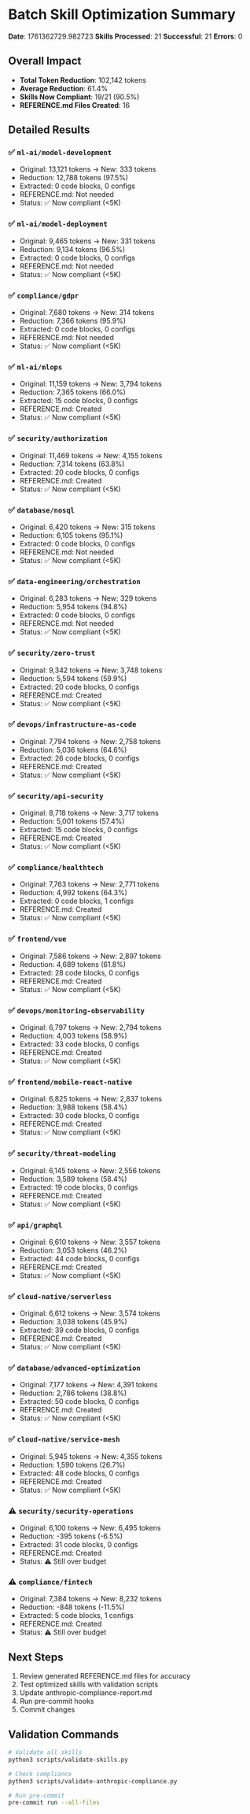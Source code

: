
# Batch Skill Optimization Summary

**Date**: 1761362729.982723
**Skills Processed**: 21
**Successful**: 21
**Errors**: 0

## Overall Impact

- **Total Token Reduction**: 102,142 tokens
- **Average Reduction**: 61.4%
- **Skills Now Compliant**: 19/21 (90.5%)
- **REFERENCE.md Files Created**: 16

## Detailed Results


### ✅ `ml-ai/model-development`

- Original: 13,121 tokens → New: 333 tokens
- Reduction: 12,788 tokens (97.5%)
- Extracted: 0 code blocks, 0 configs
- REFERENCE.md: Not needed
- Status: ✅ Now compliant (<5K)

### ✅ `ml-ai/model-deployment`

- Original: 9,465 tokens → New: 331 tokens
- Reduction: 9,134 tokens (96.5%)
- Extracted: 0 code blocks, 0 configs
- REFERENCE.md: Not needed
- Status: ✅ Now compliant (<5K)

### ✅ `compliance/gdpr`

- Original: 7,680 tokens → New: 314 tokens
- Reduction: 7,366 tokens (95.9%)
- Extracted: 0 code blocks, 0 configs
- REFERENCE.md: Not needed
- Status: ✅ Now compliant (<5K)

### ✅ `ml-ai/mlops`

- Original: 11,159 tokens → New: 3,794 tokens
- Reduction: 7,365 tokens (66.0%)
- Extracted: 15 code blocks, 0 configs
- REFERENCE.md: Created
- Status: ✅ Now compliant (<5K)

### ✅ `security/authorization`

- Original: 11,469 tokens → New: 4,155 tokens
- Reduction: 7,314 tokens (63.8%)
- Extracted: 20 code blocks, 0 configs
- REFERENCE.md: Created
- Status: ✅ Now compliant (<5K)

### ✅ `database/nosql`

- Original: 6,420 tokens → New: 315 tokens
- Reduction: 6,105 tokens (95.1%)
- Extracted: 0 code blocks, 0 configs
- REFERENCE.md: Not needed
- Status: ✅ Now compliant (<5K)

### ✅ `data-engineering/orchestration`

- Original: 6,283 tokens → New: 329 tokens
- Reduction: 5,954 tokens (94.8%)
- Extracted: 0 code blocks, 0 configs
- REFERENCE.md: Not needed
- Status: ✅ Now compliant (<5K)

### ✅ `security/zero-trust`

- Original: 9,342 tokens → New: 3,748 tokens
- Reduction: 5,594 tokens (59.9%)
- Extracted: 20 code blocks, 0 configs
- REFERENCE.md: Created
- Status: ✅ Now compliant (<5K)

### ✅ `devops/infrastructure-as-code`

- Original: 7,794 tokens → New: 2,758 tokens
- Reduction: 5,036 tokens (64.6%)
- Extracted: 26 code blocks, 0 configs
- REFERENCE.md: Created
- Status: ✅ Now compliant (<5K)

### ✅ `security/api-security`

- Original: 8,718 tokens → New: 3,717 tokens
- Reduction: 5,001 tokens (57.4%)
- Extracted: 15 code blocks, 0 configs
- REFERENCE.md: Created
- Status: ✅ Now compliant (<5K)

### ✅ `compliance/healthtech`

- Original: 7,763 tokens → New: 2,771 tokens
- Reduction: 4,992 tokens (64.3%)
- Extracted: 0 code blocks, 1 configs
- REFERENCE.md: Created
- Status: ✅ Now compliant (<5K)

### ✅ `frontend/vue`

- Original: 7,586 tokens → New: 2,897 tokens
- Reduction: 4,689 tokens (61.8%)
- Extracted: 28 code blocks, 0 configs
- REFERENCE.md: Created
- Status: ✅ Now compliant (<5K)

### ✅ `devops/monitoring-observability`

- Original: 6,797 tokens → New: 2,794 tokens
- Reduction: 4,003 tokens (58.9%)
- Extracted: 33 code blocks, 0 configs
- REFERENCE.md: Created
- Status: ✅ Now compliant (<5K)

### ✅ `frontend/mobile-react-native`

- Original: 6,825 tokens → New: 2,837 tokens
- Reduction: 3,988 tokens (58.4%)
- Extracted: 30 code blocks, 0 configs
- REFERENCE.md: Created
- Status: ✅ Now compliant (<5K)

### ✅ `security/threat-modeling`

- Original: 6,145 tokens → New: 2,556 tokens
- Reduction: 3,589 tokens (58.4%)
- Extracted: 19 code blocks, 0 configs
- REFERENCE.md: Created
- Status: ✅ Now compliant (<5K)

### ✅ `api/graphql`

- Original: 6,610 tokens → New: 3,557 tokens
- Reduction: 3,053 tokens (46.2%)
- Extracted: 44 code blocks, 0 configs
- REFERENCE.md: Created
- Status: ✅ Now compliant (<5K)

### ✅ `cloud-native/serverless`

- Original: 6,612 tokens → New: 3,574 tokens
- Reduction: 3,038 tokens (45.9%)
- Extracted: 39 code blocks, 0 configs
- REFERENCE.md: Created
- Status: ✅ Now compliant (<5K)

### ✅ `database/advanced-optimization`

- Original: 7,177 tokens → New: 4,391 tokens
- Reduction: 2,786 tokens (38.8%)
- Extracted: 50 code blocks, 0 configs
- REFERENCE.md: Created
- Status: ✅ Now compliant (<5K)

### ✅ `cloud-native/service-mesh`

- Original: 5,945 tokens → New: 4,355 tokens
- Reduction: 1,590 tokens (26.7%)
- Extracted: 48 code blocks, 0 configs
- REFERENCE.md: Created
- Status: ✅ Now compliant (<5K)

### ⚠️ `security/security-operations`

- Original: 6,100 tokens → New: 6,495 tokens
- Reduction: -395 tokens (-6.5%)
- Extracted: 31 code blocks, 0 configs
- REFERENCE.md: Created
- Status: ⚠️ Still over budget

### ⚠️ `compliance/fintech`

- Original: 7,384 tokens → New: 8,232 tokens
- Reduction: -848 tokens (-11.5%)
- Extracted: 5 code blocks, 1 configs
- REFERENCE.md: Created
- Status: ⚠️ Still over budget

## Next Steps

1. Review generated REFERENCE.md files for accuracy
2. Test optimized skills with validation scripts
3. Update anthropic-compliance-report.md
4. Run pre-commit hooks
5. Commit changes

## Validation Commands

```bash
# Validate all skills
python3 scripts/validate-skills.py

# Check compliance
python3 scripts/validate-anthropic-compliance.py

# Run pre-commit
pre-commit run --all-files
```
